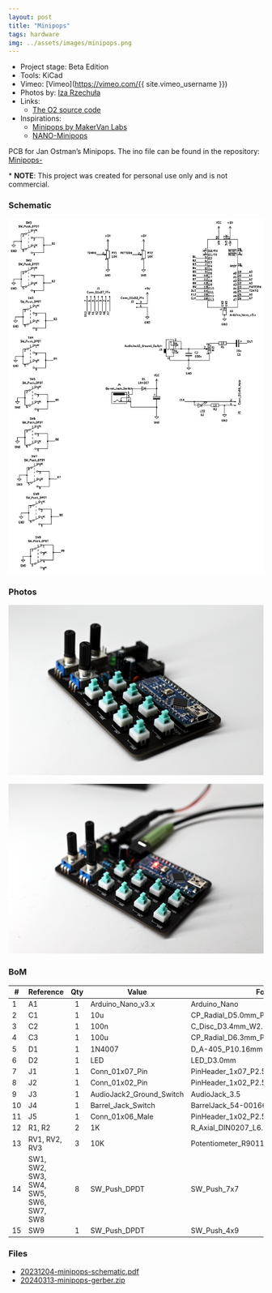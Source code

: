 ```yaml
---
layout: post
title: "Minipops"
tags: hardware
img: ../assets/images/minipops.png
---
```


- Project stage: Beta Edition
- Tools: KiCad
- Vimeo: [Vimeo](https://vimeo.com/{{ site.vimeo_username }})
- Photos by: [Iza Rzechuła](https://www.iza.rzechula.pl/)
- Links:
    - [The O2 source code](https://web.archive.org/web/20170918125855/https://janostman.wordpress.com/the-o2-source-code/)
- Inspirations:
    - [Minipops by MakerVan Labs](https://wiki.makervan.de/wiki/Minipops)
    - [NANO-Minipops](https://github.com/NANOmodules/NANO-Minipops)

PCB for Jan Ostman’s Minipops. The ino file can be found in the repository: [Minipops-](https://github.com/Krustpunkhippy/Minipops-)

\* **NOTE**: This project was created for personal use only and is not commercial.

### Schematic

![minipops-schematic.png](../assets/images/minipops-schematic.png)

### Photos

![minipops2.png](../assets/images/minipops2.png)

![minipops1.png](../assets/images/minipops1.png)

### BoM

|#  |Reference                             |Qty|Value                   |Footprint                                                              |
|---|--------------------------------------|:-:|------------------------|-----------------------------------------------------------------------|
|1  |A1                                    |1  |Arduino_Nano_v3.x       |Arduino_Nano                                     |
|2  |C1                                    |1  |10u                     |CP_Radial_D5.0mm_P2.50mm                         |
|3  |C2                                    |1  |100n                    |C_Disc_D3.4mm_W2.1mm_P2.50mm                             |
|4  |C3                                    |1  |100u                    |CP_Radial_D6.3mm_P2.50mm                         |
|5  |D1                                    |1  |1N4007                  |D_A-405_P10.16mm                                  |
|6  |D2                                    |1  |LED                     |LED_D3.0mm                                                     |
|7  |J1                                    |1  |Conn_01x07_Pin          |PinHeader_1x07_P2.54mm             |
|8  |J2                                    |1  |Conn_01x02_Pin          |PinHeader_1x02_P2.54mm             |
|9  |J3                                    |1  |AudioJack2_Ground_Switch|AudioJack_3.5                                    |
|10 |J4                                    |1  |Barrel_Jack_Switch      |BarrelJack_54-00166                              |
|11 |J5                                    |1  |Conn_01x06_Male         |PinHeader_1x02_P2.54mm             |
|12 |R1, R2                                |2  |1K                      |R_Axial_DIN0207_L6.3mm_D2.5mm_P10.16mm|
|13 |RV1, RV2, RV3                         |3  |10K                     |Potentiometer_R9011                              |
|14 |SW1, SW2, SW3, SW4, SW5, SW6, SW7, SW8|8  |SW_Push_DPDT            |SW_Push_7x7                                      |
|15 |SW9                                   |1  |SW_Push_DPDT            |SW_Push_4x9                                      |


### Files
- [20231204-minipops-schematic.pdf](../assets/files/20231204-minipops-schematic.pdf)
- [20240313-minipops-gerber.zip](../assets/files/20240313-minipops-gerber.zip)
